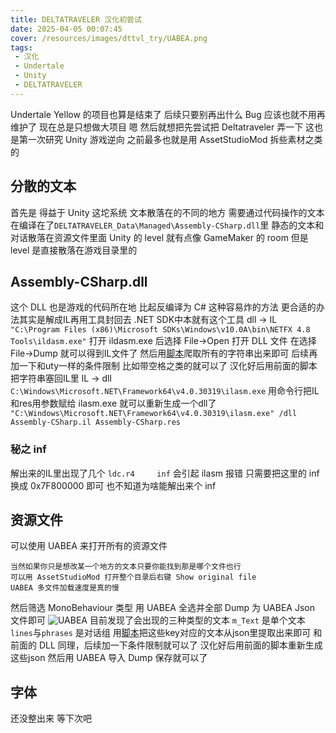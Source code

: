```yaml
---
title: DELTATRAVELER 汉化初尝试
date: 2025-04-05 00:07:45
cover: /resources/images/dttvl_try/UABEA.png
tags: 
 - 汉化
 - Undertale
 - Unity
 - DELTATRAVELER
---
```


Undertale Yellow 的项目也算是结束了
后续只要别再出什么 Bug 应该也就不用再维护了
现在总是只想做大项目
嗯 然后就想把先尝试把 Deltatraveler 弄一下
这也是第一次研究 Unity 游戏逆向
之前最多也就是用 AssetStudioMod 拆些素材之类的

## 分散的文本
首先是 得益于 Unity 这坨系统
文本散落在的不同的地方
需要通过代码操作的文本在编译在了```DELTATRAVELER_Data\Managed\Assembly-CSharp.dll```里
静态的文本和对话散落在资源文件里面
Unity 的 level 就有点像 GameMaker 的 room
但是 level 是直接散落在游戏目录里的

## Assembly-CSharp.dll
这个 DLL 也是游戏的代码所在地
比起反编译为 C# 这种容易炸的方法
更合适的办法其实是解成IL再用工具封回去
.NET SDK中本就有这个工具
dll → IL ```"C:\Program Files (x86)\Microsoft SDKs\Windows\v10.0A\bin\NETFX 4.8 Tools\ildasm.exe"```
打开 ildasm.exe 后选择 File→Open
打开 DLL 文件 在选择 File→Dump
就可以得到IL文件了
然后用[脚本](https://github.com/UTCLC/StringsExtract/blob/main/StringsExtract.py)爬取所有的字符串出来即可
后续再加一下和uty一样的条件限制 比如带空格之类的就可以了
汉化好后用前面的脚本把字符串塞回IL里
IL → dll ```C:\Windows\Microsoft.NET\Framework64\v4.0.30319\ilasm.exe```
用命令行把IL和res用参数赋给 ilasm.exe 就可以重新生成一个dll了
```"C:\Windows\Microsoft.NET\Framework64\v4.0.30319\ilasm.exe" /dll Assembly-CSharp.il Assembly-CSharp.res```

### 秘之 inf
解出来的IL里出现了几个 
```ldc.r4     inf```
会引起 ilasm 报错
只需要把这里的 inf 换成 0x7F800000 即可
也不知道为啥能解出来个 inf

## 资源文件
可以使用 UABEA 来打开所有的资源文件
```
当然如果你只是想改某一个地方的文本只要你能找到那是哪个文件也行
可以用 AssetStudioMod 打开整个目录后右键 Show original file
UABEA 多文件加载速度是真的慢
```
然后筛选 MonoBehaviour 类型
用 UABEA 全选并全部 Dump 为 UABEA Json 文件即可
![UABEA](./resources/images/dttvl_try/UABEA.png)
目前发现了会出现的三种类型的文本
```m_Text``` 是单个文本
```lines```与```phrases``` 是对话组
用[脚本](https://github.com/UTCLC/DTTVL-Scripts/blob/main/UABEAJsonTextCollect.py)把这些key对应的文本从json里提取出来即可
和前面的 DLL 同理，后续加一下条件限制就可以了
汉化好后用前面的脚本重新生成这些json
然后用 UABEA 导入 Dump
保存就可以了

## 字体
还没整出来
等下次吧